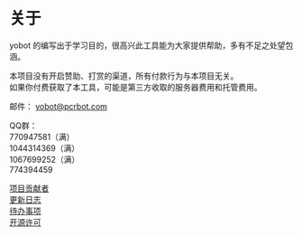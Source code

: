 # 关于

yobot 的编写出于学习目的，很高兴此工具能为大家提供帮助，多有不足之处望包涵。

本项目没有开启赞助、打赏的渠道，所有付款行为与本项目无关。  
如果你付费获取了本工具，可能是第三方收取的服务器费用和托管费用。

邮件： <yobot@pcrbot.com>

QQ群：  
770947581（满）  
1044314369（满）  
1067699252（满）  
774394459  

[项目贡献者](./project/contributors.md)  
[更新日志](./project/changelog.md)  
[待办事项](./project/todo.md)  
[开源许可](./project/open-source.md)  
